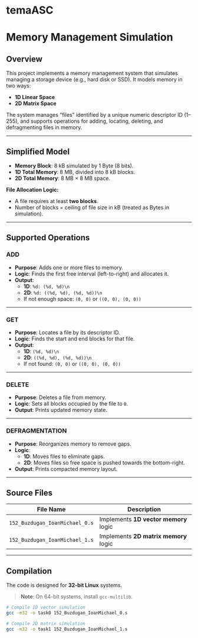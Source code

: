 # temaASC

# Memory Management Simulation

## Overview

This project implements a memory management system that simulates managing a storage device (e.g., hard disk or SSD). It models memory in two ways:

- **1D Linear Space**
- **2D Matrix Space**

The system manages "files" identified by a unique numeric descriptor ID (1–255), and supports operations for adding, locating, deleting, and defragmenting files in memory.

---

## Simplified Model

- **Memory Block**: 8 kB simulated by 1 Byte (8 bits).
- **1D Total Memory**: 8 MB, divided into 8 kB blocks.
- **2D Total Memory**: 8 MB × 8 MB space.

**File Allocation Logic:**

- A file requires at least **two blocks**.
- Number of blocks = ceiling of file size in kB (treated as Bytes in simulation).

---

## Supported Operations

### ADD

- **Purpose**: Adds one or more files to memory.
- **Logic**: Finds the first free interval (left-to-right) and allocates it.
- **Output**:
  - **1D**: `%d: (%d, %d)\n`
  - **2D**: `%d: ((%d, %d), (%d, %d))\n`
  - If not enough space: `(0, 0)` or `((0, 0), (0, 0))`

---

### GET

- **Purpose**: Locates a file by its descriptor ID.
- **Logic**: Finds the start and end blocks for that file.
- **Output**:
  - **1D**: `(%d, %d)\n`
  - **2D**: `((%d, %d), (%d, %d))\n`
  - If not found: `(0, 0)` or `((0, 0), (0, 0))`

---

### DELETE

- **Purpose**: Deletes a file from memory.
- **Logic**: Sets all blocks occupied by the file to `0`.
- **Output**: Prints updated memory state.

---

### DEFRAGMENTATION

- **Purpose**: Reorganizes memory to remove gaps.
- **Logic**:
  - **1D**: Moves files to eliminate gaps.
  - **2D**: Moves files so free space is pushed towards the bottom-right.
- **Output**: Prints compacted memory layout.

---

## Source Files

| File Name                                | Description                                    |
|------------------------------------------|------------------------------------------------|
| `152_Buzdugan_IoanMichael_0.s`           | Implements **1D vector memory** logic         |
| `152_Buzdugan_IoanMichael_1.s`           | Implements **2D matrix memory** logic         |

---

## Compilation

The code is designed for **32-bit Linux** systems.

> **Note**: On 64-bit systems, install `gcc-multilib`.

```bash
# Compile 1D vector simulation
gcc -m32 -o task0 152_Buzdugan_IoanMichael_0.s

# Compile 2D matrix simulation
gcc -m32 -o task1 152_Buzdugan_IoanMichael_1.s
